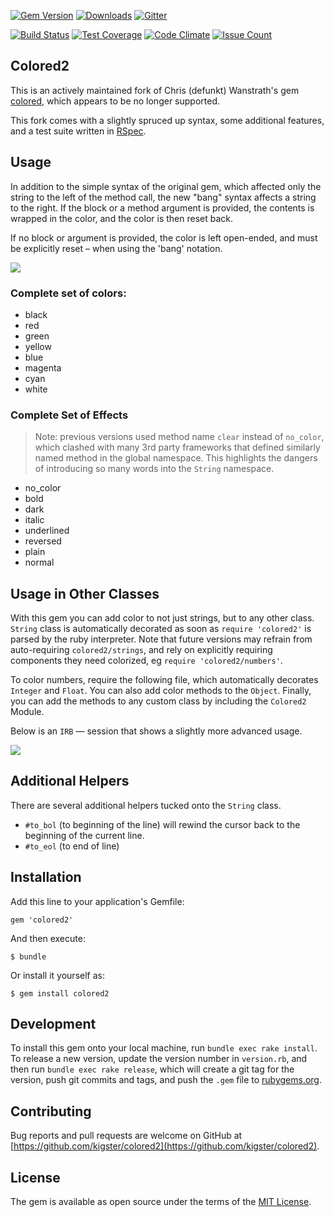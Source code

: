 [![Gem Version](https://badge.fury.io/rb/colored2.svg)](https://badge.fury.io/rb/colored2)
[![Downloads](http://ruby-gem-downloads-badge.herokuapp.com/colored2?type=total)](https://rubygems.org/gems/colored2)
[![Gitter](https://img.shields.io/gitter/room/gitterHQ/gitter.svg)](https://gitter.im/colored2)

[![Build Status](https://travis-ci.org/kigster/colored2.svg?branch=master)](https://travis-ci.org/kigster/colored2)
[![Test Coverage](https://codeclimate.com/github/kigster/colored2/badges/coverage.svg)](https://codeclimate.com/github/kigster/colored2/coverage)
[![Code Climate](https://codeclimate.com/github/kigster/colored2/badges/gpa.svg)](https://codeclimate.com/github/kigster/colored2)
[![Issue Count](https://codeclimate.com/github/kigster/colored2/badges/issue_count.svg)](https://codeclimate.com/github/kigster/colored2)

## Colored2

This is an actively maintained fork of Chris (defunkt) Wanstrath's gem [colored](https://github.com/defunkt/colored), which appears to be no longer supported.

This fork comes with a slightly spruced up syntax, some additional features, and a test suite written in [RSpec](http://rspec.info/).

## Usage

In addition to the simple syntax of the original gem, which affected only the string to the left of the method call, the new "bang" syntax affects a string to the right. If the block or a method argument is provided, the contents is wrapped in the color, and the color is then reset back.

If no block or argument is provided, the color is left open-ended, and must be explicitly reset – when using the 'bang' notation.

![](doc/colored2-session1.png)

### Complete set of colors:

- black
- red
- green
- yellow
- blue
- magenta
- cyan
- white

### Complete Set of Effects

> Note: previous versions used method name `clear` instead of `no_color`, which clashed with many 3rd party frameworks that defined similarly named method in the global namespace.
> This highlights the dangers of introducing so many words into the `String` namespace.

- no_color
- bold
- dark
- italic
- underlined
- reversed
- plain
- normal

## Usage in Other Classes

With this gem you can add color to not just strings, but to any other class. `String` class is automatically decorated as soon as `require 'colored2'` is parsed by the ruby interpreter. Note that future versions may refrain from auto-requiring `colored2/strings`, and rely on explicitly requiring components they need colorized, eg `require 'colored2/numbers'`.

To color numbers, require the following file, which automatically decorates `Integer` and `Float`. You can also add color methods to the `Object`. Finally, you can add the methods to any custom class by including the `Colored2` Module.

Below is an `IRB` — session that shows a slightly more advanced usage.

![](doc/colored2-session2.png)

## Additional Helpers

There are several additional helpers tucked onto the `String` class.

- `#to_bol` (to beginning of the line) will rewind the cursor back to the beginning of the current line.
- `#to_eol` (to end of line)

## Installation

Add this line to your application's Gemfile:

    gem 'colored2'

And then execute:

    $ bundle

Or install it yourself as:

    $ gem install colored2

## Development

To install this gem onto your local machine, run `bundle exec rake install`. To release a new version, update the version number in `version.rb`, and then run `bundle exec rake release`, which will create a git tag for the version, push git commits and tags, and push the `.gem` file to [rubygems.org](https://rubygems.org).

## Contributing

Bug reports and pull requests are welcome on GitHub at [https://github.com/kigster/colored2](https://github.com/kigster/colored2).

## License

The gem is available as open source under the terms of the [MIT License](http://opensource.org/licenses/MIT).
